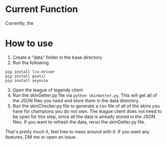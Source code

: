 # Current Function
Currently, the 

# How to use
1. Create a "data" folder in the base directory
2. Run the following
```
pip install lcu-driver
pip install psutil
pip install asyncio
```
3. Open the league of legends client
4. Run the skinGetter.py file via `python skinGetter.py`. This will get all of the JSON files you need and store them in the data directory.
5. Run the skinChecker.py file to generate a csv file of all of the skins you have for champions you do not own. 
The league client does not need to be open for this step, since all the data is already stored in the JSON files.
If you want to refresh the data, rerun the skinGetter.py file.

That's pretty much it, feel free to mess around with it. If you want any features, DM me or open an issue. 